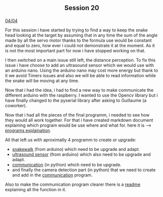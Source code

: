 ## <p align=center> Session 20
<ins>04/04</ins>

For this session i have started by trying to find a way to keep the snake head looking at the target by assuming that in any time the sum of the angle made by all the servo motor thanks to the formula use would be constant and equal to zero, how ever i could not demonstrate it at the moment. As it is not the most important part for now i have stopped working on that.

I then switched on a main issue still left, the distance perception. To fix this issue i have choose to add an ultrasound sensor which we would use with an arduino nano. Using the arduino nano may cost more energy but thank to it we avoid Timers issues and also we will be able to read information while the snake will be moving at any time.

Now that i had the idea, i had to find a new way to make communicate the different arduino with the raspberry. I wanted to use the Opencv library but i have finally changed to the pyserial library after asking to Guillaume (a coworker).

Now that i had all the pieces of the final programm, i needed to see how they would all work together.
For that i have created markdown document explaining which program would be use where and what for. here it is -->
[programs explaination](https://github.com/YOUSSNDR/PolySnake/blob/1201f99eacff5840884c5b49c1f553cf679b7878/programmes/snake/snake.md).

All that left us with aproximatly 4 programm to create or upgrade:
- [snakewalk](https://github.com/YOUSSNDR/PolySnake/blob/1201f99eacff5840884c5b49c1f553cf679b7878/programmes/snake/snake1/arduino%20uno/snake_walk_condition/snake_walk_condition.ino) (from arduino) which need to be upgrade and adapt.
- [ultrasound sensor](https://github.com/YOUSSNDR/PolySnake/blob/1201f99eacff5840884c5b49c1f553cf679b7878/programmes/snake/snake1/arduino%20nano/distance/distance.ino) (from arduino) which also need to be upgrade and adapt.
- [communication](https://github.com/YOUSSNDR/PolySnake/blob/1201f99eacff5840884c5b49c1f553cf679b7878/programmes/snake/snake1/raspberry/python1.py) (in python) which need to be upgrade.
- and finally the camera detection part (in python) that we need to create and add in the [communication](https://github.com/YOUSSNDR/PolySnake/blob/1201f99eacff5840884c5b49c1f553cf679b7878/programmes/snake/snake1/raspberry/python1.py) program.

Also to make the communication program clearer there is a [readme](https://github.com/YOUSSNDR/PolySnake/blob/1201f99eacff5840884c5b49c1f553cf679b7878/programmes/snake/snake1/raspberry/readme.md) explaining all the function in it.
